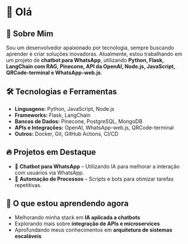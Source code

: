 # 👋 Olá
<!-- , seja bem-vindo ao meu perfil no GitHub! -->

## 🚀 Sobre Mim
Sou um desenvolvedor apaixonado por tecnologia, sempre buscando aprender e criar soluções inovadoras. Atualmente, estou trabalhando em um projeto de **chatbot para WhatsApp**, utilizando **Python, Flask, LangChain com RAG, Pinecone, API da OpenAI, Node.js, JavaScript, QRCode-terminal e WhatsApp-web.js**.

## 🛠️ Tecnologias e Ferramentas

- **Linguagens:** Python, JavaScript, Node.js
- **Frameworks:** Flask, LangChain
- **Bancos de Dados:** Pinecone, PostgreSQL, MongoDB
- **APIs e Integrações:** OpenAI, WhatsApp-web.js, QRCode-terminal
- **Outros:** Docker, Git, GitHub Actions, CI/CD

## 🔥 Projetos em Destaque
- 🤖 **Chatbot para WhatsApp** – Utilizando IA para melhorar a interação com usuários via WhatsApp.
- 🚀 **Automação de Processos** – Scripts e bots para otimizar tarefas repetitivas.

## 🎯 O que estou aprendendo agora
- Melhorando minha stack em **IA aplicada a chatbots**
- Explorando mais sobre **integração de APIs e microservices**
- Aprofundando meus conhecimentos em **arquitetura de sistemas escaláveis**
<!--
## 📬 Contato
- 💼 [LinkedIn](https://www.linkedin.com/in/seu-perfil/)
- ✉️ Email: seuemail@example.com

Sempre aberto a novas oportunidades e colaborações! 🚀
-->
<!--
**roger-f13/roger-f13** is a ✨ _special_ ✨ repository because its `README.md` (this file) appears on your GitHub profile.

Here are some ideas to get you started:

- 🔭 I’m currently working on ...
- 🌱 I’m currently learning ...
- 👯 I’m looking to collaborate on ...
- 🤔 I’m looking for help with ...
- 💬 Ask me about ...
- 📫 How to reach me: ...
- 😄 Pronouns: ...
- ⚡ Fun fact: ...
-->
